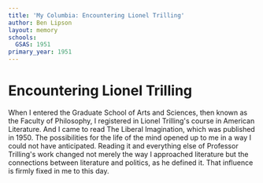 ```yaml
---
title: 'My Columbia: Encountering Lionel Trilling'
author: Ben Lipson
layout: memory
schools:
  GSAS: 1951
primary_year: 1951
---
```

# Encountering Lionel Trilling

When I entered the Graduate School of Arts and Sciences, then known as the Faculty of Philosophy, I registered in Lionel Trilling's course in American Literature.  And I came to read The Liberal Imagination, which was published in 1950. The  possibilities for the life of the mind opened up to me in a way I could not have anticipated. Reading it and everything else of Professor Trilling's work changed not merely the way I approached literature but the connections between literature and politics, as he defined it. That influence is firmly fixed in me to this day.

